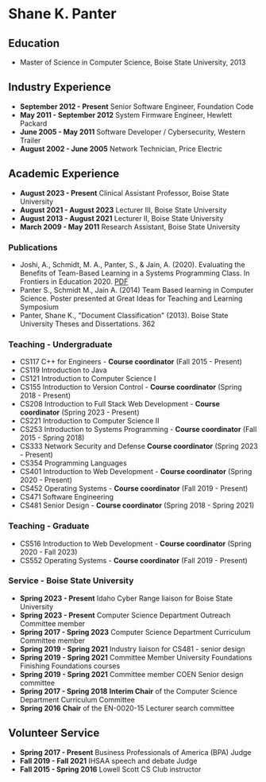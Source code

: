 # Shane K. Panter

## Education

- Master of Science in Computer Science, Boise State University, 2013

## Industry Experience

- **September 2012 - Present** Senior Software Engineer, Foundation Code
- **May 2011 - September 2012** System Firmware Engineer, Hewlett Packard
- **June 2005 - May 2011** Software Developer / Cybersecurity, Western Trailer
- **August 2002 - June 2005** Network Technician, Price Electric

## Academic Experience

- **August 2023 - Present** Clinical Assistant Professor, Boise State University
- **August 2021 - August 2023** Lecturer III, Boise State University
- **August 2013 - August 2021** Lecturer II, Boise State University
- **March 2009 - May 2011** Research Assistant, Boise State University

### Publications

- Joshi, A., Schmidt, M. A., Panter, S., & Jain, A. (2020). Evaluating the Benefits of Team-Based
  Learning in a Systems Programming Class. In Frontiers in Education 2020. [PDF](/papers/2020-TBL-IEEE-FIE.pdf)
- Panter S., Schmidt M., Jain A. (2014) Team Based learning in Computer Science. Poster presented
  at Great Ideas for Teaching and Learning Symposium
- Panter, Shane K., "Document Classification" (2013). Boise State University Theses and Dissertations. 362

### Teaching - Undergraduate

- CS117 C++ for Engineers - **Course coordinator** (Fall 2015 - Present)
- CS119 Introduction to Java
- CS121 Introduction to Computer Science I
- CS155 Introduction to Version Control - **Course coordinator** (Spring 2018 - Present)
- CS208 Introduction to Full Stack Web Development - **Course coordinator** (Spring 2023 - Present)
- CS221 Introduction to Computer Science II
- CS253 Introduction to Systems Programming - **Course coordinator** (Fall 2015 - Spring 2018)
- CS333 Network Security and Defense **Course coordinator** (Spring 2023 - Present)
- CS354 Programming Languages
- CS401 Introduction to Web Development - **Course coordinator** (Spring 2020 - Present)
- CS452 Operating Systems - **Course coordinator** (Fall 2019 - Present)
- CS471 Software Engineering
- CS481 Senior Design - **Course coordinator** (Spring 2018 - Spring 2021)

### Teaching - Graduate

- CS516 Introduction to Web Development - **Course coordinator** (Spring 2020 - Fall 2023)
- CS552 Operating Systems - **Course coordinator** (Fall 2019 - Present)

### Service - Boise State University

- **Spring 2023 - Present** Idaho Cyber Range liaison for Boise State University
- **Spring 2023 - Present** Computer Science Department Outreach Committee member
- **Spring 2017 - Spring 2023** Computer Science Department Curriculum Committee member
- **Spring 2019 - Spring 2021** Industry liaison for CS481 - senior design
- **Spring 2019 - Spring 2021** Committee Member University Foundations Finishing Foundations courses
- **Spring 2019 - Spring 2021** Committee member COEN Senior design committee
- **Spring 2017 - Spring 2018** **Interim Chair** of the Computer Science Department Curriculum Committee
- **Spring 2016** **Chair** of the EN-0020-15 Lecturer search committee

## Volunteer Service

- **Spring 2017 - Present** Business Professionals of America (BPA) Judge
- **Fall 2019 - Fall 2021** IHSAA speech and debate Judge
- **Fall 2015 - Spring 2016** Lowell Scott CS Club instructor
